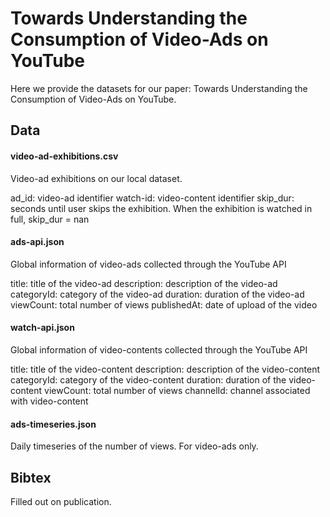 
Towards Understanding the Consumption of Video-Ads on YouTube
=============================================================

Here we provide the datasets for our paper: Towards Understanding the
Consumption of Video-Ads on YouTube.


Data
----

#### video-ad-exhibitions.csv

Video-ad exhibitions on our local dataset. 

ad_id: video-ad identifier 
watch-id: video-content identifier
skip_dur: seconds until user skips the exhibition. When the exhibition is watched in full, skip_dur = nan

#### ads-api.json

Global information of video-ads collected through the YouTube API

title: title of the video-ad
description: description of the video-ad
categoryId: category of the video-ad
duration: duration of the video-ad
viewCount: total number of views 
publishedAt: date of upload of the video

#### watch-api.json

Global information of video-contents collected through the YouTube API

title: title of the video-content
description: description of the video-content
categoryId: category of the video-content
duration: duration of the video-content
viewCount: total number of views 
channelId: channel associated with video-content

#### ads-timeseries.json

Daily timeseries of the number of views. For video-ads only.


Bibtex
------

Filled out on publication.
